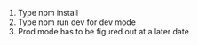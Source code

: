 1. Type npm install
2. Type npm run dev for dev mode
3. Prod mode has to be figured out at a later date